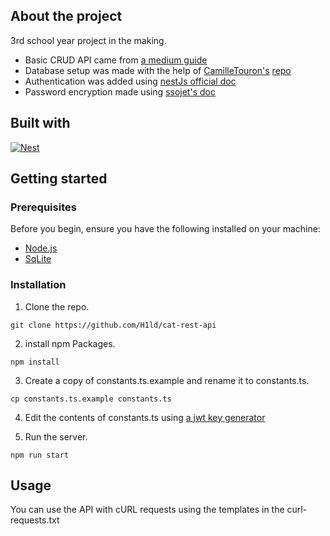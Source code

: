 ## About the project
3rd school year project in the making.
 * Basic CRUD API came from [a medium guide](https://mariusniemet20.medium.com/building-your-first-rest-api-with-nestjs-and-typeorm-and-test-it-with-postman-fb34ae9fa328)
 * Database setup was made with the help of [CamilleTouron's](https://github.com/CamilleTouron) [repo](https://github.com/CamilleTouron/todoapp)
 * Authentication was added using [nestJs official doc](https://docs.nestjs.com/security/authentication?source=post_page-----4a347ce154b6---------------------------------------)
 * Password encryption made using [ssojet's doc](https://ssojet.com/hashing/bcrypt-in-typescript/)

## Built with 
[![Nest][Nest.js]][Nest-url]


## Getting started

### Prerequisites

Before you begin, ensure you have the following installed on your machine:
* [Node.js](https://nodejs.org/en)
* [SqLite](https://sqlite.org/)

### Installation

1. Clone the repo.
```
git clone https://github.com/H1ld/cat-rest-api
```

2. install npm Packages.
```
npm install
```

3. Create a copy of constants.ts.example and rename it to constants.ts.
```
cp constants.ts.example constants.ts
```
4. Edit the contents of constants.ts using [a jwt key generator](https://jwtsecrets.com/)

5. Run the server.
```
npm run start
```

## Usage

You can use the API with cURL requests using the templates in the curl-requests.txt


[Nest.js]: https://img.shields.io/badge/nestjs-E0234E?style=for-the-badge&logo=nestjs&logoColor=white
[Nest-url]: https://nestjs.com/
